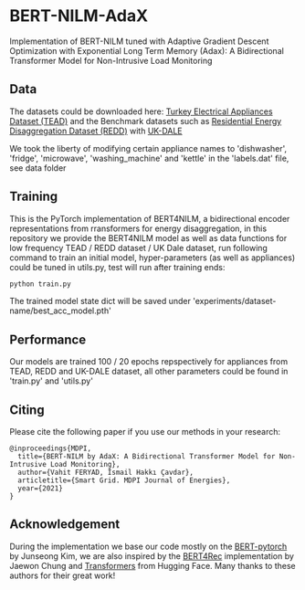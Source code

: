 # BERT-NILM-AdaX

Implementation of BERT-NILM tuned with Adaptive Gradient Descent Optimization with Exponential Long Term Memory (Adax): A Bidirectional Transformer Model for Non-Intrusive Load Monitoring


## Data

The datasets could be downloaded here: [Turkey Electrical Appliances Dataset (TEAD)](https://github.com/vahit19/smart_grid/blob/main/data.rar) and the Benchmark datasets such as [Residential Energy Disaggregation Dataset (REDD)](http://redd.csail.mit.edu/) with [UK-DALE](https://jack-kelly.com/data/)

We took the liberty of modifying certain appliance names to 'dishwasher', 'fridge', 'microwave', 'washing_machine' and 'kettle' in the 'labels.dat' file, see data folder


## Training

This is the PyTorch implementation of BERT4NILM, a bidirectional encoder representations from rransformers for energy disaggregation, in this repository we provide the BERT4NILM model as well as data functions for low frequency TEAD / REDD dataset / UK Dale dataset, run following command to train an initial model, hyper-parameters (as well as appliances) could be tuned in utils.py, test will run after training ends:

```bash
python train.py
```

The trained model state dict will be saved under 'experiments/dataset-name/best_acc_model.pth'


## Performance

Our models are trained 100 / 20 epochs repspectively for appliances from TEAD, REDD and UK-DALE dataset, all other parameters could be found in 'train.py' and 'utils.py'


## Citing 
Please cite the following paper if you use our methods in your research:
```
@inproceedings{MDPI,
  title={BERT-NILM by AdaX: A Bidirectional Transformer Model for Non-Intrusive Load Monitoring},
  author={Vahit FERYAD, İsmail Hakkı Çavdar},
  articletitle={Smart Grid. MDPI Journal of Energies},
  year={2021}
}
```


## Acknowledgement

During the implementation we base our code mostly on the [BERT-pytorch](https://github.com/codertimo/BERT-pytorch) by Junseong Kim, we are also inspired by the [BERT4Rec](https://github.com/jaywonchung/BERT4Rec-VAE-Pytorch) implementation by Jaewon Chung and [Transformers](https://github.com/huggingface/transformers) from Hugging Face. Many thanks to these authors for their great work!
